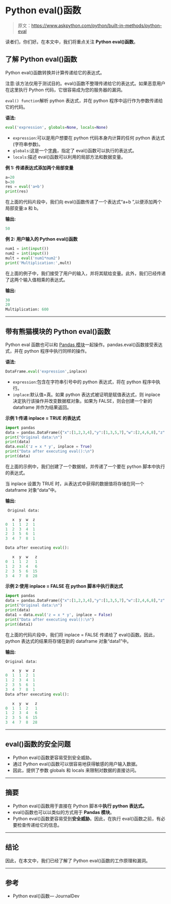 # Python eval()函数

> 原文：<https://www.askpython.com/python/built-in-methods/python-eval>

读者们，你们好。在本文中，我们将重点关注 **Python eval()函数**。

## 了解 Python eval()函数

Python eval()函数转换并计算传递给它的表达式。

注意:该方法仅用于测试目的。eval()函数不整理传递给它的表达式。如果恶意用户在这里执行 Python 代码，它很容易成为您的服务器的漏洞。

`eval() function`解析 python 表达式，并在 python 程序中运行作为参数传递给它的代码。

**语法:**

```py
eval('expression', globals=None, locals=None)

```

*   `expression`:可以是用户想要在 python 代码本身内计算的任何 python 表达式(字符串参数)。
*   `globals`:这是一个[字典](https://www.askpython.com/python/dictionary/python-dictionary-dict-tutorial)，指定了 eval()函数可以执行的表达式。
*   `locals`:描述 eval()函数可以利用的局部方法和数据变量。

**例 1:** **传递表达式添加两个局部变量**

```py
a=20
b=30
res = eval('a+b')
print(res)

```

在上面的代码片段中，我们向 eval()函数传递了一个表达式“a+b ”,以便添加两个局部变量:a 和 b。

**输出:**

```py
50

```

**例 2:** **用户输入的 Python eval()函数**

```py
num1 = int(input())
num2 = int(input())
mult = eval('num1*num2')
print('Multiplication:',mult)

```

在上面的例子中，我们接受了用户的输入，并将其赋给变量。此外，我们已经传递了这两个输入值相乘的表达式。

**输出:**

```py
30
20
Multiplication: 600

```

* * *

## 带有熊猫模块的 Python eval()函数

Python eval 函数也可以和 [Pandas 模块](https://www.askpython.com/python-modules/pandas/python-pandas-module-tutorial)一起操作。pandas.eval()函数接受表达式，并在 python 程序中执行同样的操作。

**语法:**

```py
DataFrame.eval('expression',inplace)

```

*   `expression`:包含在字符串引号中的 python 表达式，将在 python 程序中执行。
*   `inplace`:默认值=真。如果 python 表达式被证明是赋值表达式，则 inplace 决定执行该操作并改变数据框对象。如果为 FALSE，则会创建一个新的 dataframe 并作为结果返回。

**示例 1:传递 inplace = TRUE 的表达式**

```py
import pandas
data = pandas.DataFrame({"x":[1,2,3,4],"y":[1,3,5,7],"w":[2,4,6,8],"z":[1,1,1,1]})
print("Original data:\n")
print(data)
data.eval('z = x * y', inplace = True)
print("Data after executing eval():\n")
print(data)

```

在上面的示例中，我们创建了一个数据帧，并传递了一个要在 python 脚本中执行的表达式。

当 inplace 设置为 TRUE 时，从表达式中获得的数据值将存储在同一个 dataframe 对象“data”中。

**输出:**

```py
 Original data:

   x  y  w  z
0  1  1  2  1
1  2  3  4  1
2  3  5  6  1
3  4  7  8  1

Data after executing eval():

   x  y  w   z
0  1  1  2   1
1  2  3  4   6
2  3  5  6  15
3  4  7  8  28

```

**示例 2:使用 inplace = FALSE 在 python 脚本中执行表达式**

```py
import pandas
data = pandas.DataFrame({"x":[1,2,3,4],"y":[1,3,5,7],"w":[2,4,6,8],"z":[1,1,1,1]})
print("Original data:\n")
print(data)
data1 = data.eval('z = x * y', inplace = False)
print("Data after executing eval():\n")
print(data1)

```

在上面的代码片段中，我们将 inplace = FALSE 传递给了 eval()函数。因此，python 表达式的结果将存储在新的 dataframe 对象“data1”中。

**输出:**

```py
Original data:

   x  y  w  z
0  1  1  2  1
1  2  3  4  1
2  3  5  6  1
3  4  7  8  1
Data after executing eval():

   x  y  w   z
0  1  1  2   1
1  2  3  4   6
2  3  5  6  15
3  4  7  8  28

```

* * *

## eval()函数的安全问题

*   Python eval()函数更容易受到安全威胁。
*   通过 Python eval()函数可以很容易地获得敏感的用户输入数据。
*   因此，提供了参数 globals 和 locals 来限制对数据的直接访问。

* * *

## 摘要

*   Python eval()函数用于直接在 Python 脚本中**执行 python 表达式。**
*   eval()函数也可以以类似的方式用于 **Pandas 模块**。
*   Python eval()函数更容易受到**安全威胁**。因此，在执行 eval()函数之前，有必要检查传递给它的信息。

* * *

## 结论

因此，在本文中，我们已经了解了 Python eval()函数的工作原理和漏洞。

* * *

## 参考

*   Python eval()函数— JournalDev